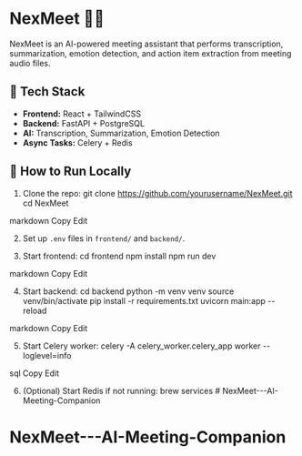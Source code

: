# NexMeet 🎤🤖

NexMeet is an AI-powered meeting assistant that performs transcription, summarization, emotion detection, and action item extraction from meeting audio files.

## 🔧 Tech Stack

- **Frontend:** React + TailwindCSS
- **Backend:** FastAPI + PostgreSQL
- **AI:** Transcription, Summarization, Emotion Detection
- **Async Tasks:** Celery + Redis

## 🚀 How to Run Locally

1. Clone the repo:
git clone https://github.com/yourusername/NexMeet.git
cd NexMeet

markdown
Copy
Edit

2. Set up `.env` files in `frontend/` and `backend/`.

3. Start frontend:
cd frontend
npm install
npm run dev

markdown
Copy
Edit

4. Start backend:
cd backend
python -m venv venv
source venv/bin/activate
pip install -r requirements.txt
uvicorn main:app --reload

markdown
Copy
Edit

5. Start Celery worker:
celery -A celery_worker.celery_app worker --loglevel=info

sql
Copy
Edit

6. (Optional) Start Redis if not running:
brew services # NexMeet---AI-Meeting-Companion
# NexMeet---AI-Meeting-Companion
